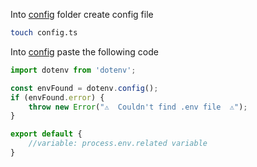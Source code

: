 Into [config](src/config) folder create config file
```bash
touch config.ts
```

Into [config](src/config/config.ts) paste the following code
```ts
import dotenv from 'dotenv';

const envFound = dotenv.config();
if (envFound.error) {
    throw new Error("⚠️  Couldn't find .env file  ⚠️");
}

export default {
    //variable: process.env.related variable
}
``` 